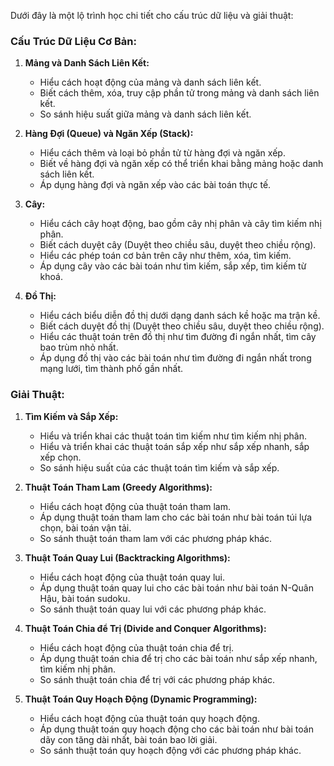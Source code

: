 Dưới đây là một lộ trình học chi tiết cho cấu trúc dữ liệu và giải thuật:

### Cấu Trúc Dữ Liệu Cơ Bản:

1. **Mảng và Danh Sách Liên Kết:**
   - Hiểu cách hoạt động của mảng và danh sách liên kết.
   - Biết cách thêm, xóa, truy cập phần tử trong mảng và danh sách liên kết.
   - So sánh hiệu suất giữa mảng và danh sách liên kết.

2. **Hàng Đợi (Queue) và Ngăn Xếp (Stack):**
   - Hiểu cách thêm và loại bỏ phần tử từ hàng đợi và ngăn xếp.
   - Biết về hàng đợi và ngăn xếp có thể triển khai bằng mảng hoặc danh sách liên kết.
   - Áp dụng hàng đợi và ngăn xếp vào các bài toán thực tế.

3. **Cây:**
   - Hiểu cách cây hoạt động, bao gồm cây nhị phân và cây tìm kiếm nhị phân.
   - Biết cách duyệt cây (Duyệt theo chiều sâu, duyệt theo chiều rộng).
   - Hiểu các phép toán cơ bản trên cây như thêm, xóa, tìm kiếm.
   - Áp dụng cây vào các bài toán như tìm kiếm, sắp xếp, tìm kiếm từ khoá.

4. **Đồ Thị:**
   - Hiểu cách biểu diễn đồ thị dưới dạng danh sách kề hoặc ma trận kề.
   - Biết cách duyệt đồ thị (Duyệt theo chiều sâu, duyệt theo chiều rộng).
   - Hiểu các thuật toán trên đồ thị như tìm đường đi ngắn nhất, tìm cây bao trùm nhỏ nhất.
   - Áp dụng đồ thị vào các bài toán như tìm đường đi ngắn nhất trong mạng lưới, tìm thành phố gần nhất.

### Giải Thuật:

1. **Tìm Kiếm và Sắp Xếp:**
   - Hiểu và triển khai các thuật toán tìm kiếm như tìm kiếm nhị phân.
   - Hiểu và triển khai các thuật toán sắp xếp như sắp xếp nhanh, sắp xếp chọn.
   - So sánh hiệu suất của các thuật toán tìm kiếm và sắp xếp.

2. **Thuật Toán Tham Lam (Greedy Algorithms):**
   - Hiểu cách hoạt động của thuật toán tham lam.
   - Áp dụng thuật toán tham lam cho các bài toán như bài toán túi lựa chọn, bài toán vận tải.
   - So sánh thuật toán tham lam với các phương pháp khác.

3. **Thuật Toán Quay Lui (Backtracking Algorithms):**
   - Hiểu cách hoạt động của thuật toán quay lui.
   - Áp dụng thuật toán quay lui cho các bài toán như bài toán N-Quân Hậu, bài toán sudoku.
   - So sánh thuật toán quay lui với các phương pháp khác.

4. **Thuật Toán Chia để Trị (Divide and Conquer Algorithms):**
   - Hiểu cách hoạt động của thuật toán chia để trị.
   - Áp dụng thuật toán chia để trị cho các bài toán như sắp xếp nhanh, tìm kiếm nhị phân.
   - So sánh thuật toán chia để trị với các phương pháp khác.

5. **Thuật Toán Quy Hoạch Động (Dynamic Programming):**
   - Hiểu cách hoạt động của thuật toán quy hoạch động.
   - Áp dụng thuật toán quy hoạch động cho các bài toán như bài toán dãy con tăng dài nhất, bài toán bao lời giải.
   - So sánh thuật toán quy hoạch động với các phương pháp khác.
